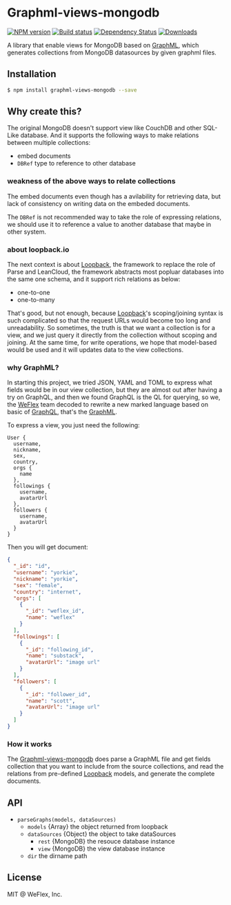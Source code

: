 # Graphml-views-mongodb

[![NPM version][npm-image]][npm-url]
[![Build status][travis-image]][travis-url]
[![Dependency Status][david-image]][david-url]
[![Downloads][downloads-image]][downloads-url]

A library that enable views for MongoDB based on [GraphML], which generates collections 
from MongoDB datasources by given graphml files.

## Installation

```sh
$ npm install graphml-views-mongodb --save
```

## Why create this?

The original MongoDB doesn't support view like CouchDB and other SQL-Like database. And
it supports the following ways to make relations between multiple collections:

- embed documents
- `DBRef` type to reference to other database

### weakness of the above ways to relate collections

The embed documents even though has a avilability for retrieving data, but lack of consistency
on writing data on the embeded documents.

The `DBRef` is not recommended way to take the role of expressing relations, we should use it
to reference a value to another database that maybe in other system.

### about loopback.io

The next context is about [Loopback], the framework to replace the role of Parse and LeanCloud,
the framework abstracts most popluar databases into the same one schema, and it support rich relations
as below:

- one-to-one
- one-to-many

That's good, but not enough, because [Loopback]'s scoping/joining syntax is such complicated so that
the request URLs would become too long and unreadability. So sometimes, the truth is that we want a collection
is for a view, and we just query it directly from the collection without scoping and joining. At the same time,
for write operations, we hope that model-based would be used and it will updates data to the view collections.

### why GraphML?

In starting this project, we tried JSON, YAML and TOML to express what fields would be in our view collection,
but they are almost out after having a try on GraphQL, and then we found GraphQL is the QL for querying, so we,
the [WeFlex] team decoded to rewrite a new marked language based on basic of [GraphQL], that's the [GraphML].

To express a view, you just need the following:

```
User {
  username,
  nickname,
  sex,
  country,
  orgs {
    name
  },
  followings {
    username,
    avatarUrl
  },
  followers {
    username,
    avatarUrl
  }
}
```

Then you will get document:

```JSON
{
  "_id": "id",
  "username": "yorkie",
  "nickname": "yorkie",
  "sex": "female",
  "country": "internet",
  "orgs": [
    {
      "_id": "weflex_id",
      "name": "weflex"
    }
  ],
  "followings": [
    {
      "_id": "following_id",
      "name": "substack",
      "avatarUrl": "image url"
    }
  ],
  "followers": [
    {
      "_id": "follower_id",
      "name": "scott",
      "avatarUrl": "image url"
    }
  ]
}
```

### How it works

The [Graphml-views-mongodb] does parse a GraphML file and get fields collection that you want to include from
the source collections, and read the relations from pre-defined [Loopback] models, and generate the complete
documents.

## API

- `parseGraphs(models, dataSources)`
  - `models` {Array} the object returned from loopback
  - `dataSources` {Object} the object to take dataSources
    - `rest` {MongoDB} the resouce database instance
    - `view` {MongoDB} the view database instance
  - `dir` the dirname path

## License

MIT @ WeFlex, Inc.

[Graphml-views-mongodb]: https://github.com/weflex/graphml-views-mongodb
[GraphQL]: https://github.com/facebook/graphql
[GraphML]: https://github.com/weflex/graphml
[Loopback]: https://github.com/strongloop/loopback
[WeFlex]: https://github.com/weflex

[npm-image]: https://img.shields.io/npm/v/graphml-views-mongodb.svg?style=flat-square
[npm-url]: https://npmjs.org/package/graphml-views-mongodb
[travis-image]: https://img.shields.io/travis/weflex/graphml-views-mongodb.svg?style=flat-square
[travis-url]: https://travis-ci.org/weflex/graphml-views-mongodb
[david-image]: http://img.shields.io/david/weflex/graphml-views-mongodb.svg?style=flat-square
[david-url]: https://david-dm.org/weflex/graphml-views-mongodb
[downloads-image]: http://img.shields.io/npm/dm/graphml-views-mongodb.svg?style=flat-square
[downloads-url]: https://npmjs.org/package/graphml-views-mongodb

